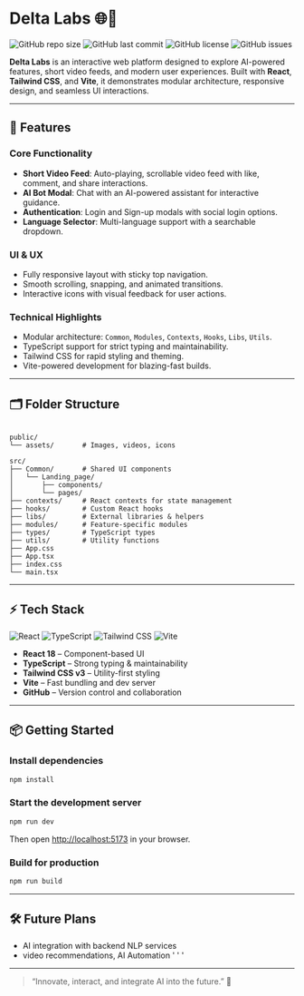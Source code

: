 # Delta Labs 🌐🚀

![GitHub repo size](https://img.shields.io/github/repo-size/Delta-Rabbit/Delta_Labs?color=blue&style=flat-square)
![GitHub last commit](https://img.shields.io/github/last-commit/Delta-Rabbit/Delta_Labs?color=green&style=flat-square)
![GitHub license](https://img.shields.io/github/license/Delta-Rabbit/Delta_Labs?color=orange&style=flat-square)
![GitHub issues](https://img.shields.io/github/issues/Delta-Rabbit/Delta_Labs?color=red&style=flat-square)

**Delta Labs** is an interactive web platform designed to explore AI-powered features, short video feeds, and modern user experiences. Built with **React**, **Tailwind CSS**, and **Vite**, it demonstrates modular architecture, responsive design, and seamless UI interactions.  

---

## 🚀 Features

### Core Functionality
- **Short Video Feed**: Auto-playing, scrollable video feed with like, comment, and share interactions.  
- **AI Bot Modal**: Chat with an AI-powered assistant for interactive guidance.  
- **Authentication**: Login and Sign-up modals with social login options.  
- **Language Selector**: Multi-language support with a searchable dropdown.  

### UI & UX
- Fully responsive layout with sticky top navigation.  
- Smooth scrolling, snapping, and animated transitions.  
- Interactive icons with visual feedback for user actions.  

### Technical Highlights
- Modular architecture: `Common`, `Modules`, `Contexts`, `Hooks`, `Libs`, `Utils`.  
- TypeScript support for strict typing and maintainability.  
- Tailwind CSS for rapid styling and theming.  
- Vite-powered development for blazing-fast builds.  

---

## 🗂 Folder Structure

```

public/
└── assets/       # Images, videos, icons

src/
├── Common/       # Shared UI components
│   └── Landing_page/
│       ├── components/
│       └── pages/
├── contexts/     # React contexts for state management
├── hooks/        # Custom React hooks
├── libs/         # External libraries & helpers
├── modules/      # Feature-specific modules
├── types/        # TypeScript types
├── utils/        # Utility functions
├── App.css
├── App.tsx
├── index.css
└── main.tsx

````

---

## ⚡ Tech Stack

![React](https://img.shields.io/badge/React-18-blue?style=flat-square&logo=react)
![TypeScript](https://img.shields.io/badge/TypeScript-4.9-blue?style=flat-square&logo=typescript)
![Tailwind CSS](https://img.shields.io/badge/Tailwind_CSS-v3-blue?style=flat-square&logo=tailwind-css)
![Vite](https://img.shields.io/badge/Vite-4.4-purple?style=flat-square&logo=vite)

- **React 18** – Component-based UI  
- **TypeScript** – Strong typing & maintainability  
- **Tailwind CSS v3** – Utility-first styling  
- **Vite** – Fast bundling and dev server  
- **GitHub** – Version control and collaboration  

---

## 📦 Getting Started

### Install dependencies
```bash
npm install
````

### Start the development server

```bash
npm run dev
```

Then open [http://localhost:5173](http://localhost:5173) in your browser.

### Build for production

```bash
npm run build
```

---

## 🛠 Future Plans

* AI integration with backend NLP services
* video recommendations, AI Automation
'
'
'

---

> “Innovate, interact, and integrate AI into the future.” 🌟
